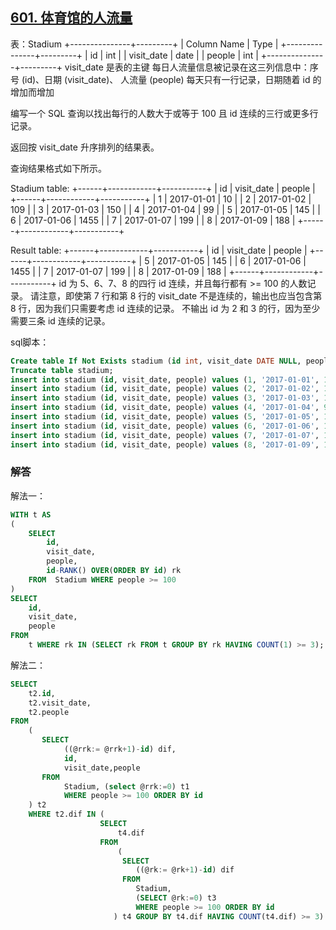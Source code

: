 ## [601. 体育馆的人流量](https://leetcode-cn.com/problems/human-traffic-of-stadium/)

表：Stadium
+---------------+---------+
| Column Name   | Type    |
+---------------+---------+
| id            | int     |
| visit_date    | date    |
| people        | int     |
+---------------+---------+
visit_date 是表的主键
每日人流量信息被记录在这三列信息中：序号 (id)、日期 (visit_date)、 人流量 (people)
每天只有一行记录，日期随着 id 的增加而增加


编写一个 SQL 查询以找出每行的人数大于或等于 100 且 id 连续的三行或更多行记录。

返回按 visit_date 升序排列的结果表。

查询结果格式如下所示。

Stadium table:
+------+------------+-----------+
| id   | visit_date | people    |
+------+------------+-----------+
| 1    | 2017-01-01 | 10        |
| 2    | 2017-01-02 | 109       |
| 3    | 2017-01-03 | 150       |
| 4    | 2017-01-04 | 99        |
| 5    | 2017-01-05 | 145       |
| 6    | 2017-01-06 | 1455      |
| 7    | 2017-01-07 | 199       |
| 8    | 2017-01-09 | 188       |
+------+------------+-----------+

Result table:
+------+------------+-----------+
| id   | visit_date | people    |
+------+------------+-----------+
| 5    | 2017-01-05 | 145       |
| 6    | 2017-01-06 | 1455      |
| 7    | 2017-01-07 | 199       |
| 8    | 2017-01-09 | 188       |
+------+------------+-----------+
id 为 5、6、7、8 的四行 id 连续，并且每行都有 >= 100 的人数记录。
请注意，即使第 7 行和第 8 行的 visit_date 不是连续的，输出也应当包含第 8 行，因为我们只需要考虑 id 连续的记录。
不输出 id 为 2 和 3 的行，因为至少需要三条 id 连续的记录。

sql脚本：

```sql
Create table If Not Exists stadium (id int, visit_date DATE NULL, people int);
Truncate table stadium;
insert into stadium (id, visit_date, people) values (1, '2017-01-01', 10);
insert into stadium (id, visit_date, people) values (2, '2017-01-02', 109);
insert into stadium (id, visit_date, people) values (3, '2017-01-03', 150);
insert into stadium (id, visit_date, people) values (4, '2017-01-04', 99);
insert into stadium (id, visit_date, people) values (5, '2017-01-05', 145);
insert into stadium (id, visit_date, people) values (6, '2017-01-06', 1455);
insert into stadium (id, visit_date, people) values (7, '2017-01-07', 199);
insert into stadium (id, visit_date, people) values (8, '2017-01-09', 188);
```

### 解答

解法一：

```sql
WITH t AS 
(
    SELECT 
    	id, 
    	visit_date, 
    	people, 
    	id-RANK() OVER(ORDER BY id) rk 
    FROM  Stadium WHERE people >= 100
)
SELECT 
 	id, 
	visit_date, 
	people 
FROM 
	t WHERE rk IN (SELECT rk FROM t GROUP BY rk HAVING COUNT(1) >= 3);
```

解法二：

```sql
SELECT 
	t2.id,
	t2.visit_date,
	t2.people
FROM 
	(
       SELECT 
         	((@rrk:= @rrk+1)-id) dif,
        	id,
        	visit_date,people
	   FROM 
         	Stadium, (select @rrk:=0) t1 
			WHERE people >= 100 ORDER BY id
   	) t2
	WHERE t2.dif IN (
					SELECT 
        				t4.dif
					FROM 
						(
                         SELECT 
                         	((@rk:= @rk+1)-id) dif
						 FROM 
                         	Stadium,
                         	(SELECT @rk:=0) t3
						    WHERE people >= 100 ORDER BY id
                       ) t4 GROUP BY t4.dif HAVING COUNT(t4.dif) >= 3) ORDER BY t2.visit_date;
```

